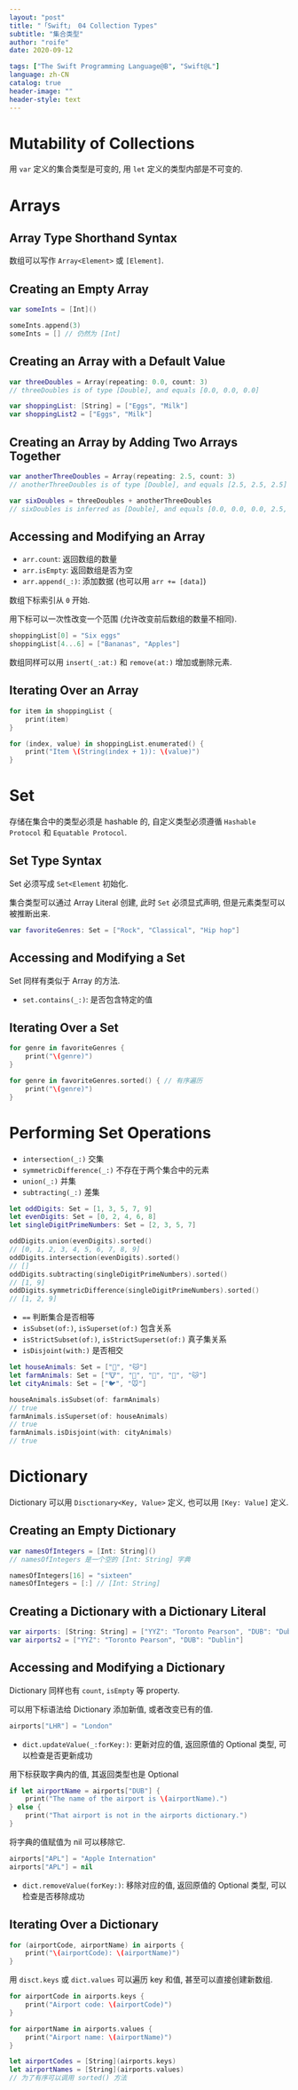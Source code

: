 ```yaml
---
layout: "post"
title: "「Swift」 04 Collection Types"
subtitle: "集合类型"
author: "roife"
date: 2020-09-12

tags: ["The Swift Programming Language@B", "Swift@L"]
language: zh-CN
catalog: true
header-image: ""
header-style: text
---
```


# Mutability of Collections

用 `var` 定义的集合类型是可变的, 用 `let` 定义的类型内部是不可变的.

# Arrays

## Array Type Shorthand Syntax

数组可以写作 `Array<Element>` 或 `[Element]`.

## Creating an Empty Array

```swift
var someInts = [Int]()

someInts.append(3)
someInts = [] // 仍然为 [Int]
```

## Creating an Array with a Default Value

```swift
var threeDoubles = Array(repeating: 0.0, count: 3)
// threeDoubles is of type [Double], and equals [0.0, 0.0, 0.0]

var shoppingList: [String] = ["Eggs", "Milk"]
var shoppingList2 = ["Eggs", "Milk"]
```

## Creating an Array by Adding Two Arrays Together

```swift
var anotherThreeDoubles = Array(repeating: 2.5, count: 3)
// anotherThreeDoubles is of type [Double], and equals [2.5, 2.5, 2.5]

var sixDoubles = threeDoubles + anotherThreeDoubles
// sixDoubles is inferred as [Double], and equals [0.0, 0.0, 0.0, 2.5, 2.5, 2.5]
```

## Accessing and Modifying an Array

- `arr.count`: 返回数组的数量
- `arr.isEmpty`: 返回数组是否为空
- `arr.append(_:)`: 添加数据 (也可以用 `arr += [data]`)

数组下标索引从 `0` 开始.

用下标可以一次性改变一个范围 (允许改变前后数组的数量不相同).

```swift
shoppingList[0] = "Six eggs"
shoppingList[4...6] = ["Bananas", "Apples"]
```

数组同样可以用 `insert(_:at:)` 和 `remove(at:)` 增加或删除元素.

## Iterating Over an Array

```swift
for item in shoppingList {
    print(item)
}

for (index, value) in shoppingList.enumerated() {
    print("Item \(String(index + 1)): \(value)")
}
```

# Set

存储在集合中的类型必须是 hashable 的, 自定义类型必须遵循 `Hashable Protocol` 和 `Equatable Protocol`.

## Set Type Syntax

Set 必须写成 `Set<Element` 初始化.

集合类型可以通过 Array Literal 创建, 此时 `Set` 必须显式声明, 但是元素类型可以被推断出来.

```swift
var favoriteGenres: Set = ["Rock", "Classical", "Hip hop"]
```

## Accessing and Modifying a Set

Set 同样有类似于 Array 的方法.

- `set.contains(_:)`: 是否包含特定的值

## Iterating Over a Set

```swift
for genre in favoriteGenres {
    print("\(genre)")
}

for genre in favoriteGenres.sorted() { // 有序遍历
    print("\(genre)")
}
```

# Performing Set Operations

- `intersection(_:)` 交集
- `symmetricDifference(_:)` 不存在于两个集合中的元素
- `union(_:)` 并集
- `subtracting(_:)` 差集

```swift
let oddDigits: Set = [1, 3, 5, 7, 9]
let evenDigits: Set = [0, 2, 4, 6, 8]
let singleDigitPrimeNumbers: Set = [2, 3, 5, 7]

oddDigits.union(evenDigits).sorted()
// [0, 1, 2, 3, 4, 5, 6, 7, 8, 9]
oddDigits.intersection(evenDigits).sorted()
// []
oddDigits.subtracting(singleDigitPrimeNumbers).sorted()
// [1, 9]
oddDigits.symmetricDifference(singleDigitPrimeNumbers).sorted()
// [1, 2, 9]
```

- `==` 判断集合是否相等
- `isSubset(of:)`, `isSuperset(of:)` 包含关系
- `isStrictSubset(of:)`, `isStrictSuperset(of:)` 真子集关系
- `isDisjoint(with:)` 是否相交

```swift
let houseAnimals: Set = ["🐶", "🐱"]
let farmAnimals: Set = ["🐮", "🐔", "🐑", "🐶", "🐱"]
let cityAnimals: Set = ["🐦", "🐭"]

houseAnimals.isSubset(of: farmAnimals)
// true
farmAnimals.isSuperset(of: houseAnimals)
// true
farmAnimals.isDisjoint(with: cityAnimals)
// true
```

# Dictionary

Dictionary 可以用 `Disctionary<Key, Value>` 定义, 也可以用 `[Key: Value]` 定义.

## Creating an Empty Dictionary

```swift
var namesOfIntegers = [Int: String]()
// namesOfIntegers 是一个空的 [Int: String] 字典

namesOfIntegers[16] = "sixteen"
namesOfIntegers = [:] // [Int: String]
```

## Creating a Dictionary with a Dictionary Literal

```swift
var airports: [String: String] = ["YYZ": "Toronto Pearson", "DUB": "Dublin"]
var airports2 = ["YYZ": "Toronto Pearson", "DUB": "Dublin"]
```

## Accessing and Modifying a Dictionary

Dictionary 同样也有 `count`, `isEmpty` 等 property.

可以用下标语法给 Dictionary 添加新值, 或者改变已有的值.

```swift
airports["LHR"] = "London"
```

- `dict.updateValue(_:forKey:)`: 更新对应的值, 返回原值的 Optional 类型, 可以检查是否更新成功

用下标获取字典内的值, 其返回类型也是 Optional

```swift
if let airportName = airports["DUB"] {
    print("The name of the airport is \(airportName).")
} else {
    print("That airport is not in the airports dictionary.")
}
```

将字典的值赋值为 nil 可以移除它.

```swift
airports["APL"] = "Apple Internation"
airports["APL"] = nil
```

- `dict.removeValue(forKey:)`: 移除对应的值, 返回原值的 Optional 类型, 可以检查是否移除成功

## Iterating Over a Dictionary

```swift
for (airportCode, airportName) in airports {
    print("\(airportCode): \(airportName)")
}
```

用 `disct.keys` 或 `dict.values` 可以遍历 key 和值, 甚至可以直接创建新数组.

```swift
for airportCode in airports.keys {
    print("Airport code: \(airportCode)")
}

for airportName in airports.values {
    print("Airport name: \(airportName)")
}

let airportCodes = [String](airports.keys)
let airportNames = [String](airports.values)
// 为了有序可以调用 sorted() 方法
```

